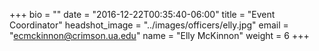 +++
bio = ""
date = "2016-12-22T00:35:40-06:00"
title = "Event Coordinator"
headshot_image = "../images/officers/elly.jpg"
email = "ecmckinnon@crimson.ua.edu"
name = "Elly McKinnon"
weight = 6
+++
